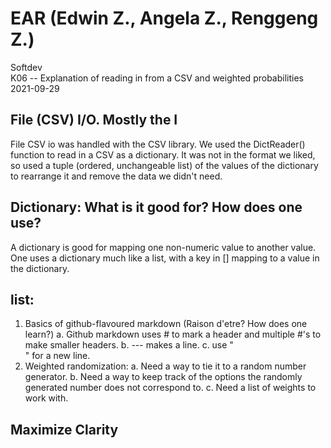 # EAR (Edwin Z., Angela Z., Renggeng Z.)
Softdev <br/>
K06 -- Explanation of reading in from a CSV and weighted probabilities <br/>
2021-09-29 <br/>

## File (CSV) I/O. Mostly the I
File CSV io was handled with the CSV library. We used the DictReader() function to read in a CSV as a dictionary. It was not in the format we liked, so used a tuple (ordered, unchangeable list) of the values of the dictionary to rearrange it and remove the data we didn't need.
## Dictionary: What is it good for? How does one use?
A dictionary is good for mapping one non-numeric value to another value. One uses a dictionary much like a list, with a key in [] mapping to a value in the dictionary.
## list:
1. Basics of github-flavoured markdown (Raison d'etre? How does one learn?)
	a. Github markdown uses # to mark a header and multiple #'s to make smaller headers.
	b. --- makes a line.
	c. use "<br/>" for a new line.
2. Weighted randomization:
	a. Need a way to tie it to a random number generator.
	b. Need a way to keep track of the options the randomly generated number does not correspond to.
	c. Need a list of weights to work with.
## Maximize Clarity
